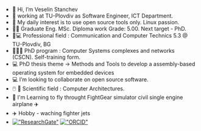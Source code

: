 - 👋 Hi, I’m Veselin Stanchev
- 🏢 working at TU-Plovdiv as Software Engineer, ICT Departmеnt. 
- 🐧  My daily interest is to use open source tools only. Linux passion.
- 🧑‍🎓 Graduate Eng. MSc.  Diploma work Grade: 5.00. Next target - PhD.
- 📖💻 Professional field : Communication and Computer Technics 5.3 @ TU-Plovdiv, BG
- 🧑‍🎓📖 PhD program :  Computer Systems complexes and networks (CSCN). Self-training form.
- 💻 PhD thesis theme -> Methods and Tools to develop a assembly-based operating system for embedded devices
- 💻 I’m looking to collaborate on open source software.
- 🖱️ 📖 Scientific field : Computer Architectures.
- 🌱 I'm Learning to fly throught FightGear simulator civil single engine airplane ✈️
- ✈️ Hobby - waching fighter jets
- [!["ResearchGate"](https://icons-for-free.com/iconfiles/png/64/super+tiny+icons+researchgate-1324450767242972063.png)](https://www.researchgate.net/profile/Veselin-Stanchev-2)  [!["ORCID"](https://upload.wikimedia.org/wikipedia/commons/thumb/0/06/ORCID_iD.svg/64px-ORCID_iD.svg.png)](https://orcid.org/0009-0009-2992-5326)  <!-- [!["JITSI"](https://icons.iconarchive.com/icons/papirus-team/papirus-apps/64/jitsi-icon.png)](https://meet.jit.si/vrstanchev)-->

<!---
vesodeveloper/vesodeveloper is a ✨ special ✨ repository because its `README.md` (this file) appears on your GitHub profile.
You can click the Preview link to take a look at your changes.
--->
